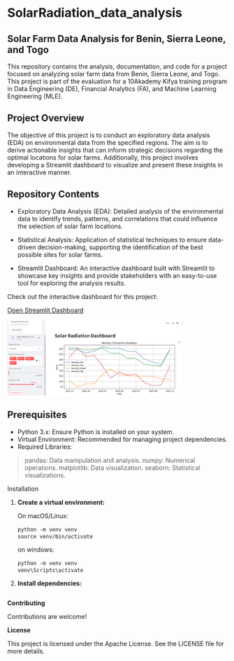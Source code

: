 # SolarRadiation_data_analysis

## Solar Farm Data Analysis for Benin, Sierra Leone, and Togo
This repository contains the analysis, documentation, and code for a project focused on analyzing solar farm data from Benin, Sierra Leone, and Togo. This project is part of the evaluation for a 10Akademy Kifya training program in Data Engineering (DE), Financial Analytics (FA), and Machine Learning Engineering (MLE).

## Project Overview
The objective of this project is to conduct an exploratory data analysis (EDA) on environmental data from the specified regions. The aim is to derive actionable insights that can inform strategic decisions regarding the optimal locations for solar farms. Additionally, this project involves developing a Streamlit dashboard to visualize and present these insights in an interactive manner.

## Repository Contents
* Exploratory Data Analysis (EDA): Detailed analysis of the environmental data to identify trends, patterns, and correlations that could influence the selection of solar farm locations.

* Statistical Analysis: Application of statistical techniques to ensure data-driven decision-making, supporting the identification of the best possible sites for solar farms.

* Streamlit Dashboard: An interactive dashboard built with Streamlit to showcase key insights and provide stakeholders with an easy-to-use tool for exploring the analysis results.

Check out the interactive dashboard for this project:

[Open Streamlit Dashboard](https://solarradiationdataanalysis.streamlit.app)

<img src="img/image.png" alt="Project Diagram" width="400"/>


## Prerequisites
* Python 3.x: Ensure Python is installed on your system.
* Virtual Environment: Recommended for managing project dependencies.
* Required Libraries:
> pandas: Data manipulation and analysis.
> numpy: Numerical operations.
> matplotlib: Data visualization.
> seaborn: Statistical visualizations.

Installation

1. **Create a virtual environment:**

   On macOS/Linux:
   ```
   python -m venv venv 
   source venv/bin/activate
   ```
   on windows:

   ```
   python -m venv venv
   venv\Scripts\activate
   ```

2. **Install dependencies:**  

   ``` pip install -r requirements.txt
   ```
   
**Contributing**

Contributions are welcome!

**License**

This project is licensed under the Apache License. See the LICENSE file for more details.